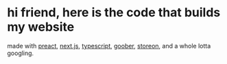 # hi friend, here is the code that builds my website

made with [preact](https://preactjs.com/), [next.js](https://nextjs.org/), [typescript](https://www.typescriptlang.org/), [goober](https://github.com/cristianbote/goober), [storeon](https://github.com/storeon/storeon), and a whole lotta googling.
